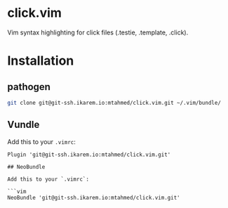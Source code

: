 # click.vim

Vim syntax highlighting for click files (.testie, .template, .click).

# Installation

## pathogen

```sh
git clone git@git-ssh.ikarem.io:mtahmed/click.vim.git ~/.vim/bundle/
```

## Vundle

Add this to your `.vimrc`:

```vim
Plugin 'git@git-ssh.ikarem.io:mtahmed/click.vim.git'

## NeoBundle

Add this to your `.vimrc`:

```vim
NeoBundle 'git@git-ssh.ikarem.io:mtahmed/click.vim.git'
```
